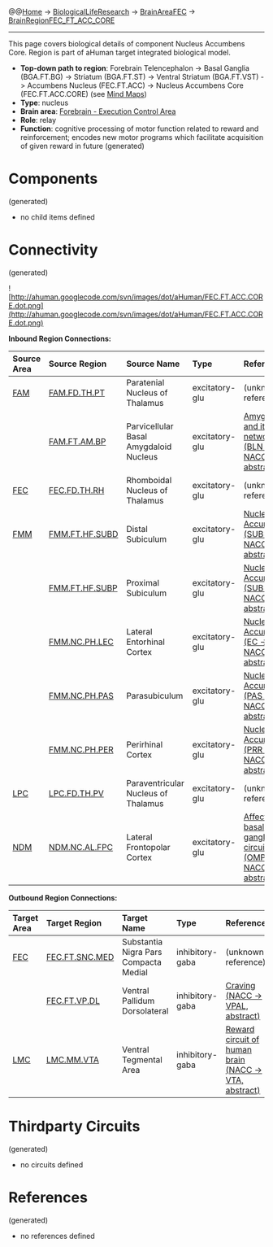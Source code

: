 @@[Home](Home.md) -> [BiologicalLifeResearch](BiologicalLifeResearch.md) -> [BrainAreaFEC](BrainAreaFEC.md) -> [BrainRegionFEC\_FT\_ACC\_CORE](BrainRegionFEC_FT_ACC_CORE.md)

---


This page covers biological details of component Nucleus Accumbens Core.
Region is part of aHuman target integrated biological model.

  * **Top-down path to region**: Forebrain Telencephalon -> Basal Ganglia (BGA.FT.BG) -> Striatum (BGA.FT.ST) -> Ventral Striatum (BGA.FT.VST) -> Accumbens Nucleus (FEC.FT.ACC) -> Nucleus Accumbens Core (FEC.FT.ACC.CORE) (see [Mind Maps](OverallMindMaps.md))
  * **Type**: nucleus
  * **Brain area**: [Forebrain - Execution Control Area](BrainAreaFEC.md)
  * **Role**: relay
  * **Function**: cognitive processing of motor function related to reward and reinforcement; encodes new motor programs which facilitate acquisition of given reward in future
(generated)
# Components #
(generated)


  * no child items defined

# Connectivity #
(generated)


![http://ahuman.googlecode.com/svn/images/dot/aHuman/FEC.FT.ACC.CORE.dot.png](http://ahuman.googlecode.com/svn/images/dot/aHuman/FEC.FT.ACC.CORE.dot.png)

**Inbound Region Connections:**

| **Source Area** | **Source Region** | **Source Name** | **Type** | **Reference** |
|:----------------|:------------------|:----------------|:---------|:--------------|
| [FAM](BrainAreaFAM.md) | [FAM.FD.TH.PT](BrainRegionFAM_FD_TH_PT.md) | Paratenial Nucleus of Thalamus | excitatory-glu | (unknown reference) |
|                 | [FAM.FT.AM.BP](BrainRegionFAM_FT_AM_BP.md) | Parvicellular Basal Amygdaloid Nucleus | excitatory-glu | [Amygdala and its network (BLN -> NACC, abstract)](http://www.surgicalneurologyint.com/article.asp?issn=2152-7806;year=2012;volume=3;issue=2;spage=40;epage=46;aulast=Langevin) |
| [FEC](BrainAreaFEC.md) | [FEC.FD.TH.RH](BrainRegionFEC_FD_TH_RH.md) | Rhomboidal Nucleus of Thalamus | excitatory-glu | (unknown reference) |
| [FMM](BrainAreaFMM.md) | [FMM.FT.HF.SUBD](BrainRegionFMM_FT_HF_SUBD.md) | Distal Subiculum | excitatory-glu | [Nucleus Accumbens (SUB -> NACC, abstract)](http://ahuman.googlecode.com/svn/images/wiki/research/biomodel/nucleus-accumbens.jpg) |
|                 | [FMM.FT.HF.SUBP](BrainRegionFMM_FT_HF_SUBP.md) | Proximal Subiculum | excitatory-glu | [Nucleus Accumbens (SUB -> NACC, abstract)](http://ahuman.googlecode.com/svn/images/wiki/research/biomodel/nucleus-accumbens.jpg) |
|                 | [FMM.NC.PH.LEC](BrainRegionFMM_NC_PH_LEC.md) | Lateral Entorhinal Cortex | excitatory-glu | [Nucleus Accumbens (EC -> NACC, abstract)](http://ahuman.googlecode.com/svn/images/wiki/research/biomodel/nucleus-accumbens.jpg) |
|                 | [FMM.NC.PH.PAS](BrainRegionFMM_NC_PH_PAS.md) | Parasubiculum   | excitatory-glu | [Nucleus Accumbens (PAS -> NACC, abstract)](http://ahuman.googlecode.com/svn/images/wiki/research/biomodel/nucleus-accumbens.jpg) |
|                 | [FMM.NC.PH.PER](BrainRegionFMM_NC_PH_PER.md) | Perirhinal Cortex | excitatory-glu | [Nucleus Accumbens (PRR -> NACC, abstract)](http://ahuman.googlecode.com/svn/images/wiki/research/biomodel/nucleus-accumbens.jpg) |
| [LPC](BrainAreaLPC.md) | [LPC.FD.TH.PV](BrainRegionLPC_FD_TH_PV.md) | Paraventricular Nucleus of Thalamus | excitatory-glu | (unknown reference) |
| [NDM](BrainAreaNDM.md) | [NDM.NC.AL.FPC](BrainRegionNDM_NC_AL_FPC.md) | Lateral Frontopolar Cortex | excitatory-glu | [Affective basal ganglia circuit (OMPFC -> NACC, abstract)](http://www.expertsmind.com/topic/emotion/affective-basal-ganglia-circuit-93570.aspx) |

**Outbound Region Connections:**

| **Target Area** | **Target Region** | **Target Name** | **Type** | **Reference** |
|:----------------|:------------------|:----------------|:---------|:--------------|
| [FEC](BrainAreaFEC.md) | [FEC.FT.SNC.MED](BrainRegionFEC_FT_SNC_MED.md) | Substantia Nigra Pars Compacta Medial | inhibitory-gaba | (unknown reference) |
|                 | [FEC.FT.VP.DL](BrainRegionFEC_FT_VP_DL.md) | Ventral Pallidum Dorsolateral | inhibitory-gaba | [Craving (NACC -> VPAL, abstract)](http://www.impulsecontroldisorders.org/html/cravings.html) |
| [LMC](BrainAreaLMC.md) | [LMC.MM.VTA](BrainRegionLMC_MM_VTA.md) | Ventral Tegmental Area | inhibitory-gaba | [Reward circuit of human brain (NACC -> VTA, abstract)](http://neurowiki2012.wikispaces.com/Presynaptic+Mechanisms+of+Synaptic+Plasticity) |

# Thirdparty Circuits #
(generated)

  * no circuits defined

# References #
(generated)

  * no references defined
